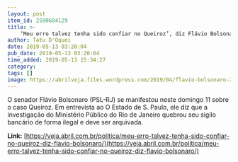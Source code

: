 ```yaml
---
layout: post
item_id: 2590684129
title: >-
    ‘Meu erro talvez tenha sido confiar no Queiroz’, diz Flávio Bolsonaro
author: Tatu D'Oquei
date: 2019-05-13 03:20:04
pub_date: 2019-05-13 03:20:04
time_added: 2019-05-13 15:34:27
category: 
tags: []
image: https://abrilveja.files.wordpress.com/2019/04/flavio-bolsonaro-2019-2345.jpg.jpg?quality=70&strip=info&w=680&h=453&crop=1
---
```


O senador Flávio Bolsonaro (PSL-RJ) se manifestou neste domingo 11 sobre o caso Queiroz. Em entrevista ao O Estado de S. Paulo, ele diz que a investigação do Ministério Público do Rio de Janeiro quebrou seu sigilo bancário de forma ilegal e deve ser arquivada.

**Link:** [https://veja.abril.com.br/politica/meu-erro-talvez-tenha-sido-confiar-no-queiroz-diz-flavio-bolsonaro/](https://veja.abril.com.br/politica/meu-erro-talvez-tenha-sido-confiar-no-queiroz-diz-flavio-bolsonaro/)

